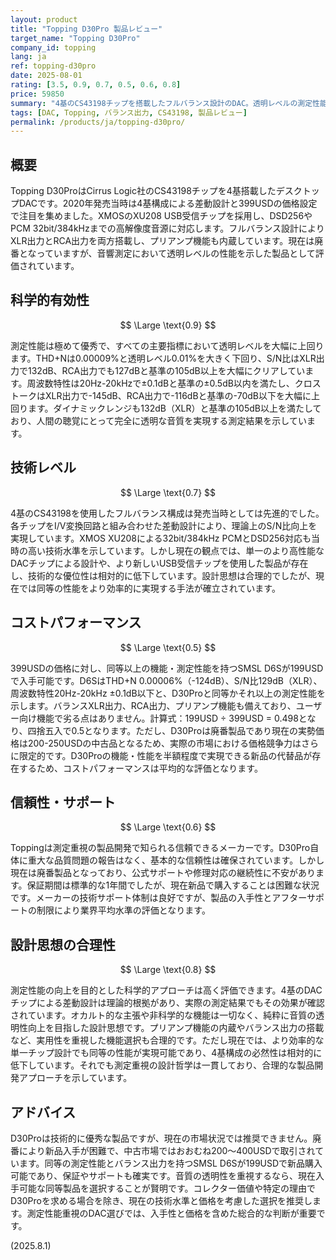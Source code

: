 ```yaml
---
layout: product
title: "Topping D30Pro 製品レビュー"
target_name: "Topping D30Pro"
company_id: topping
lang: ja
ref: topping-d30pro
date: 2025-08-01
rating: [3.5, 0.9, 0.7, 0.5, 0.6, 0.8]
price: 59850
summary: "4基のCS43198チップを搭載したフルバランス設計のDAC。透明レベルの測定性能を実現するも、現在は同等性能でより安価な選択肢が存在する。"
tags: [DAC, Topping, バランス出力, CS43198, 製品レビュー]
permalink: /products/ja/topping-d30pro/
---
```


## 概要

Topping D30ProはCirrus Logic社のCS43198チップを4基搭載したデスクトップDACです。2020年発売当時は4基構成による差動設計と399USDの価格設定で注目を集めました。XMOSのXU208 USB受信チップを採用し、DSD256やPCM 32bit/384kHzまでの高解像度音源に対応します。フルバランス設計によりXLR出力とRCA出力を両方搭載し、プリアンプ機能も内蔵しています。現在は廃番となっていますが、音響測定において透明レベルの性能を示した製品として評価されています。

## 科学的有効性

$$ \Large \text{0.9} $$

測定性能は極めて優秀で、すべての主要指標において透明レベルを大幅に上回ります。THD+Nは0.00009%と透明レベル0.01%を大きく下回り、S/N比はXLR出力で132dB、RCA出力でも127dBと基準の105dB以上を大幅にクリアしています。周波数特性は20Hz-20kHzで±0.1dBと基準の±0.5dB以内を満たし、クロストークはXLR出力で-145dB、RCA出力で-116dBと基準の-70dB以下を大幅に上回ります。ダイナミックレンジも132dB（XLR）と基準の105dB以上を満たしており、人間の聴覚にとって完全に透明な音質を実現する測定結果を示しています。

## 技術レベル

$$ \Large \text{0.7} $$

4基のCS43198を使用したフルバランス構成は発売当時としては先進的でした。各チップをI/V変換回路と組み合わせた差動設計により、理論上のS/N比向上を実現しています。XMOS XU208による32bit/384kHz PCMとDSD256対応も当時の高い技術水準を示しています。しかし現在の観点では、単一のより高性能なDACチップによる設計や、より新しいUSB受信チップを使用した製品が存在し、技術的な優位性は相対的に低下しています。設計思想は合理的でしたが、現在では同等の性能をより効率的に実現する手法が確立されています。

## コストパフォーマンス

$$ \Large \text{0.5} $$

399USDの価格に対し、同等以上の機能・測定性能を持つSMSL D6Sが199USDで入手可能です。D6SはTHD+N 0.00006%（-124dB）、S/N比129dB（XLR）、周波数特性20Hz-20kHz ±0.1dB以下と、D30Proと同等かそれ以上の測定性能を示します。バランスXLR出力、RCA出力、プリアンプ機能も備えており、ユーザー向け機能で劣る点はありません。計算式：199USD ÷ 399USD = 0.498となり、四捨五入で0.5となります。ただし、D30Proは廃番製品であり現在の実勢価格は200-250USDの中古品となるため、実際の市場における価格競争力はさらに限定的です。D30Proの機能・性能を半額程度で実現できる新品の代替品が存在するため、コストパフォーマンスは平均的な評価となります。

## 信頼性・サポート

$$ \Large \text{0.6} $$

Toppingは測定重視の製品開発で知られる信頼できるメーカーです。D30Pro自体に重大な品質問題の報告はなく、基本的な信頼性は確保されています。しかし現在は廃番製品となっており、公式サポートや修理対応の継続性に不安があります。保証期間は標準的な1年間でしたが、現在新品で購入することは困難な状況です。メーカーの技術サポート体制は良好ですが、製品の入手性とアフターサポートの制限により業界平均水準の評価となります。

## 設計思想の合理性

$$ \Large \text{0.8} $$

測定性能の向上を目的とした科学的アプローチは高く評価できます。4基のDACチップによる差動設計は理論的根拠があり、実際の測定結果でもその効果が確認されています。オカルト的な主張や非科学的な機能は一切なく、純粋に音質の透明性向上を目指した設計思想です。プリアンプ機能の内蔵やバランス出力の搭載など、実用性を重視した機能選択も合理的です。ただし現在では、より効率的な単一チップ設計でも同等の性能が実現可能であり、4基構成の必然性は相対的に低下しています。それでも測定重視の設計哲学は一貫しており、合理的な製品開発アプローチを示しています。

## アドバイス

D30Proは技術的に優秀な製品ですが、現在の市場状況では推奨できません。廃番により新品入手が困難で、中古市場ではおおむね200～400USDで取引されています。同等の測定性能とバランス出力を持つSMSL D6Sが199USDで新品購入可能であり、保証やサポートも確実です。音質の透明性を重視するなら、現在入手可能な同等製品を選択することが賢明です。コレクター価値や特定の理由でD30Proを求める場合を除き、現在の技術水準と価格を考慮した選択を推奨します。測定性能重視のDAC選びでは、入手性と価格を含めた総合的な判断が重要です。

(2025.8.1)
